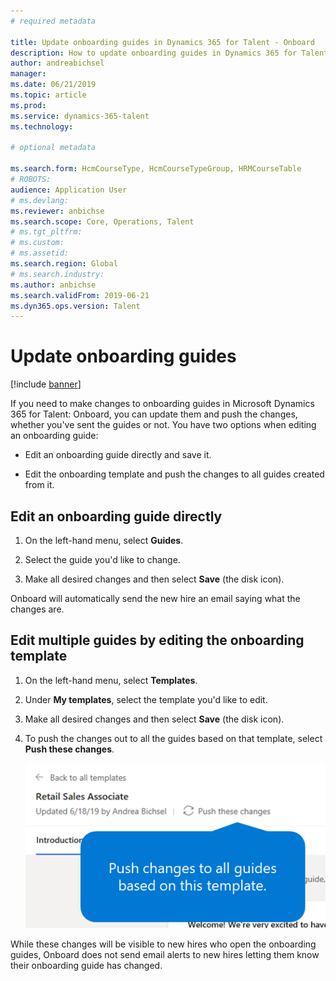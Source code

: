 ```yaml
---
# required metadata

title: Update onboarding guides in Dynamics 365 for Talent - Onboard
description: How to update onboarding guides in Dynamics 365 for Talent - Onboard and push the changes to existing guides.
author: andreabichsel
manager:
ms.date: 06/21/2019
ms.topic: article
ms.prod:
ms.service: dynamics-365-talent
ms.technology:

# optional metadata

ms.search.form: HcmCourseType, HcmCourseTypeGroup, HRMCourseTable
# ROBOTS:
audience: Application User
# ms.devlang:
ms.reviewer: anbichse
ms.search.scope: Core, Operations, Talent
# ms.tgt_pltfrm:
# ms.custom:
# ms.assetid:
ms.search.region: Global
# ms.search.industry:
ms.author: anbichse
ms.search.validFrom: 2019-06-21
ms.dyn365.ops.version: Talent
---
```


# Update onboarding guides

[!include [banner](includes/banner.md)]

If you need to make changes to onboarding guides in Microsoft Dynamics 365 for Talent: Onboard, you can update them and push the changes, whether you've sent the guides or not. You have two options when editing an onboarding guide:

- Edit an onboarding guide directly and save it.

- Edit the onboarding template and push the changes to all guides created from it.

## Edit an onboarding guide directly

1. On the left-hand menu, select **Guides**.

2. Select the guide you'd like to change.

3. Make all desired changes and then select **Save** (the disk icon).

Onboard will automatically send the new hire an email saying what the changes are.

## Edit multiple guides by editing the onboarding template

1. On the left-hand menu, select **Templates**.

2. Under **My templates**, select the template you'd like to edit.

3. Make all desired changes and then select **Save** (the disk icon).

4. To push the changes out to all the guides based on that template, select **Push these changes**.

   ![[Push changes in onboarding template to all guides created from it](./media/onboard-push-changes.png)](./media/onboard-push-changes.png)

While these changes will be visible to new hires who open the onboarding guides, Onboard does not send email alerts to new hires letting them know their onboarding guide has changed. 
